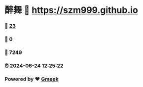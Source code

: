 # 醉舞 :link: https://szm999.github.io 
### :page_facing_up: [23](https://szm999.github.io/tag.html) 
### :speech_balloon: 0 
### :hibiscus: 7249 
### :alarm_clock: 2024-06-24 12:25:22 
### Powered by :heart: [Gmeek](https://github.com/Meekdai/Gmeek)
